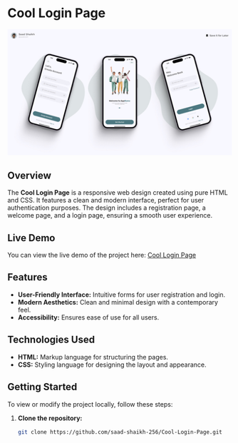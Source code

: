 # Cool Login Page

![Cover Image](https://github.com/saad-shaikh-256/Cool-Login-Page/blob/main/Assets/Full%20Cover.jpg)

## Overview

The **Cool Login Page** is a responsive web design created using pure HTML and CSS. It features a clean and modern interface, perfect for user authentication purposes. The design includes a registration page, a welcome page, and a login page, ensuring a smooth user experience.

## Live Demo

You can view the live demo of the project here: [Cool Login Page](https://cool-login-page-404.netlify.app/)

## Features

- **User-Friendly Interface:** Intuitive forms for user registration and login.
- **Modern Aesthetics:** Clean and minimal design with a contemporary feel.
- **Accessibility:** Ensures ease of use for all users.

## Technologies Used

- **HTML:** Markup language for structuring the pages.
- **CSS:** Styling language for designing the layout and appearance.

## Getting Started

To view or modify the project locally, follow these steps:

1. **Clone the repository:**

   ```bash
   git clone https://github.com/saad-shaikh-256/Cool-Login-Page.git

